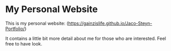 # My Personal Website

This is my personal website: (https://gainzislife.github.io/Jaco-Steyn-Portfolio/)

It contains a little bit more detail about me for those who are interested. Feel free to have look.
